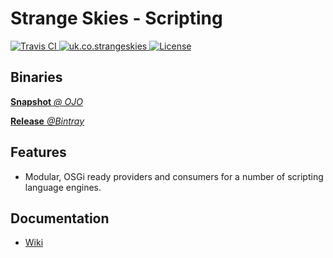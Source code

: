 # Strange Skies - Scripting

<a href="https://travis-ci.org/StrangeSkies/uk.co.strangeskies.scripting">
  <img src="http://img.shields.io/travis/StrangeSkies/uk.co.strangeskies.scripting.svg"
      alt="Travis CI">
</a>
<a href="https://bintray.com/strangeskies/uk.co.strangeskies/uk.co.strangeskies.scripting">
  <img src="https://img.shields.io/bintray/v/strangeskies/uk.co.strangeskies/uk.co.strangeskies.scripting.svg"
      alt="uk.co.strangeskies">
</a>
<a href="https://tldrlegal.com/license/gnu-lesser-general-public-license-v3-(lgpl-3)">
  <img src="https://img.shields.io/github/license/StrangeSkies/uk.co.strangeskies.scripting.svg"
      alt="License">
</a>

## Binaries

[**Snapshot** *@ OJO*](https://oss.jfrog.org/artifactory/simple/libs-snapshot/uk/co/strangeskies/)

[**Release** *@Bintray*](https://bintray.com/strangeskies/uk.co.strangeskies)

## Features

* Modular, OSGi ready providers and consumers for a number of scripting language engines.

## Documentation

* [Wiki](https://github.com/StrangeSkies/uk.co.strangeskies.scripting/wiki)
